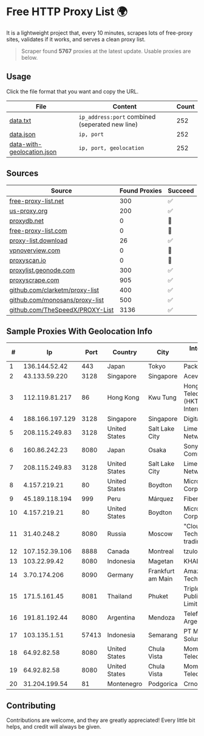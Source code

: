 
# Free HTTP Proxy List 🌍

It is a lightweight project that, every 10 minutes, scrapes lots of free-proxy sites, validates if it works, and serves a clean proxy list.


> Scraper found **5767** proxies at the latest update. Usable proxies are below.

## Usage

Click the file format that you want and copy the URL.


|File|Content|Count|
|----|-------|-----|
|[data.txt](https://raw.githubusercontent.com/themiralay/Proxy-List-World/master/data.txt)|`ip_address:port` combined (seperated new line)|252|
|[data.json](https://raw.githubusercontent.com/themiralay/Proxy-List-World/master/data.json)|`ip, port`|252|
|[data-with-geolocation.json](https://raw.githubusercontent.com/themiralay/Proxy-List-World/master/data-with-geolocation.json)|`ip, port, geolocation`|252|

## Sources

|Source|Found Proxies|Succeed|
|------|-------------|-------|
|[free-proxy-list.net](https://free-proxy-list.net)|300|✅|
|[us-proxy.org](https://www.us-proxy.org)|200|✅|
|[proxydb.net](http://proxydb.net)|0|🚫|
|[free-proxy-list.com](https://free-proxy-list.com/?page=&port=&type%5B%5D=http&type%5B%5D=https&up_time=0&search=Search)|0|🚫|
|[proxy-list.download](https://www.proxy-list.download/HTTP)|26|✅|
|[vpnoverview.com](https://vpnoverview.com/privacy/anonymous-browsing/free-proxy-servers)|0|🚫|
|[proxyscan.io](https://www.proxyscan.io)|0|🚫|
|[proxylist.geonode.com](https://proxylist.geonode.com/api/proxy-list?limit=300&page=1&sort_by=lastChecked&sort_type=desc&protocols=http,https)|300|✅|
|[proxyscrape.com](https://api.proxyscrape.com/v2/?request=displayproxies&protocol=http&timeout=10000&country=all&ssl=all&anonymity=all)|905|✅|
|[github.com/clarketm/proxy-list](https://raw.githubusercontent.com/clarketm/proxy-list/master/proxy-list-raw.txt)|400|✅|
|[github.com/monosans/proxy-list](https://raw.githubusercontent.com/monosans/proxy-list/main/proxies/http.txt)|500|✅|
|[github.com/TheSpeedX/PROXY-List](https://raw.githubusercontent.com/TheSpeedX/PROXY-List/master/http.txt)|3136|✅|


## Sample Proxies With Geolocation Info

|#|Ip|Port|Country|City|Internet Service Provider|
|-|--|----|-------|----|-------------------------|
|1|136.144.52.42|443|Japan|Tokyo|Packet Host, Inc.|
|2|43.133.59.220|3128|Singapore|Singapore|Aceville Pte.ltd|
|3|112.119.81.217|86|Hong Kong|Kwu Tung|Hong Kong Telecommunications (HKT) Limited Mass Internet|
|4|188.166.197.129|3128|Singapore|Singapore|DigitalOcean, LLC|
|5|208.115.249.83|3128|United States|Salt Lake City|Limestone Networks, Inc.|
|6|160.86.242.23|8080|Japan|Osaka|Sony Network Communications Inc|
|7|208.115.249.83|3128|United States|Salt Lake City|Limestone Networks, Inc.|
|8|4.157.219.21|80|United States|Boydton|Microsoft Corporation|
|9|45.189.118.194|999|Peru|Márquez|Fiber Digital S.R.L|
|10|4.157.219.21|80|United States|Boydton|Microsoft Corporation|
|11|31.40.248.2|8080|Russia|Moscow|"Cloud Technologies" LLC trading as Cloud.ru|
|12|107.152.39.106|8888|Canada|Montreal|tzulo, inc.|
|13|103.22.99.42|8080|Indonesia|Magetan|KHALISTAGROUP|
|14|3.70.174.206|8090|Germany|Frankfurt am Main|Amazon Technologies Inc.|
|15|171.5.161.45|8081|Thailand|Phuket|Triple T Broadband Public Company Limited|
|16|191.81.192.44|8080|Argentina|Mendoza|Telefonica de Argentina|
|17|103.135.1.51|57413|Indonesia|Semarang|PT Maxindo Mitra Solusi|
|18|64.92.82.58|8080|United States|Chula Vista|Momentum Telecom, Inc.|
|19|64.92.82.58|8080|United States|Chula Vista|Momentum Telecom, Inc.|
|20|31.204.199.54|81|Montenegro|Podgorica|Crnogorski Telekom|



## Contributing

Contributions are welcome, and they are greatly appreciated! Every
little bit helps, and credit will always be given.

